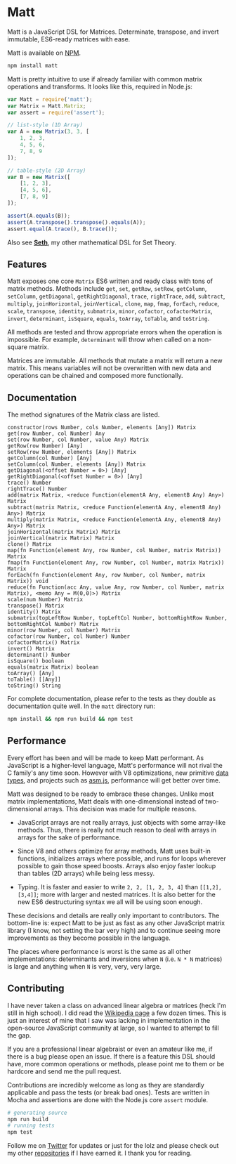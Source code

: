 Matt
====

Matt is a JavaScript DSL for Matrices. Determinate, transpose, and invert immutable, ES6-ready matrices with ease.

Matt is available on [NPM](https://www.npmjs.org/package/matt).

```sh
npm install matt
```

Matt is pretty intuitive to use if already familiar with common matrix operations and transforms. It looks like this, required in Node.js:

```js
var Matt = require('matt');
var Matrix = Matt.Matrix;
var assert = require('assert');

// list-style (1D Array)
var A = new Matrix(3, 3, [
	1, 2, 3,
	4, 5, 6, 
	7, 8, 9
]);

// table-style (2D Array)
var B = new Matrix([
	[1, 2, 3],
	[4, 5, 6],
	[7, 8, 9]
]);

assert(A.equals(B));
assert(A.transpose().transpose().equals(A));
assert.equal(A.trace(), B.trace());
```

Also see **[Seth](https://github.com/andrejewski/seth)**, my other mathematical DSL for Set Theory.

## Features

Matt exposes one core `Matrix` ES6 written and ready class with tons of matrix methods. Methods include `get`, `set`, `getRow`, `setRow`, `getColumn`, `setColumn`, `getDiagonal`, `getRightDiagonal`, `trace`, `rightTrace`, `add`, `subtract`, `multiply`, `joinHorizontal`, `joinVertical`, `clone`, `map`, `fmap`, `forEach`, `reduce`, `scale`, `transpose`, `identity`, `submatrix`, `minor`, `cofactor`, `cofactorMatrix`, `invert`, `determinant`, `isSquare`, `equals`, `toArray`, `toTable`, and `toString`.

All methods are tested and throw appropriate errors when the operation is impossible. For example, `determinant` will throw when called on a non-square matrix.

Matrices are immutable. All methods that mutate a matrix will return a new matrix. This means variables will not be overwritten with new data and operations can be chained and composed more functionally.

## Documentation

The method signatures of the Matrix class are listed.

```
constructor(rows Number, cols Number, elements [Any]) Matrix
get(row Number, col Number) Any
set(row Number, col Number, value Any) Matrix
getRow(row Number) [Any]
setRow(row Number, elements [Any]) Matrix
getColumn(col Number) [Any]
setColumn(col Number, elements [Any]) Matrix
getDiagonal(<offset Number = 0>) [Any]
getRightDiagonal(<offset Number = 0>) [Any]
trace() Number
rightTrace() Number
add(matrix Matrix, <reduce Function(elementA Any, elementB Any) Any>) Matrix
subtract(matrix Matrix, <reduce Function(elementA Any, elementB Any) Any>) Matrix
multiply(matrix Matrix, <reduce Function(elementA Any, elementB Any) Any>) Matrix
joinHorizontal(matrix Matrix) Matrix
joinVertical(matrix Matrix) Matrix
clone() Matrix
map(fn Function(element Any, row Number, col Number, matrix Matrix)) Matrix
fmap(fn Function(element Any, row Number, col Number, matrix Matrix)) Matrix
forEach(fn Function(element Any, row Number, col Number, matrix Matrix)) void
reduce(fn Function(acc Any, value Any, row Number, col Number, matrix Matrix), <memo Any = M(0,0)>) Matrix
scale(num Number) Matrix
transpose() Matrix
identity() Matrix
submatrix(topLeftRow Number, topLeftCol Number, bottomRightRow Number, bottomRightCol Number) Matrix
minor(row Number, col Number) Matrix
cofactor(row Number, col Number) Number
cofactorMatrix() Matrix
invert() Matrix
determinant() Number
isSquare() boolean
equals(matrix Matrix) boolean
toArray() [Any]
toTable() [[Any]]
toString() String
```

For complete documentation, please refer to the tests as they double as documentation quite well. In the `matt` directory run:

```sh
npm install && npm run build && npm test
```

## Performance

Every effort has been and will be made to keep Matt performant. As JavaScript is a higher-level language, Matt's performance will not rival the C family's any time soon. However with V8 optimizations, new primitive [data types](https://developer.mozilla.org/en-US/docs/Web/JavaScript/Typed_arrays), and projects such as [asm.js](http://asmjs.org/), performance will get better over time.

Matt was designed to be ready to embrace these changes. Unlike most matrix implementations, Matt deals with one-dimensional instead of two-dimensional arrays. This decision was made for multiple reasons.

- JavaScript arrays are not really arrays, just objects with some array-like methods. Thus, there is really not much reason to deal with arrays in arrays for the sake of performance.

- Since V8 and others optimize for array methods, Matt uses built-in functions, initializes arrays where possible, and runs for loops wherever possible to gain those speed boosts. Arrays also enjoy faster lookup than tables (2D arrays) while being less messy.

- Typing. It is faster and easier to write `2, 2, [1, 2, 3, 4]` than `[[1,2],[3,4]]`; more with larger and nested matrices. It is also better for the new ES6 destructuring syntax we all will be using soon enough.

These decisions and details are really only important to contributors. The bottom-line is: expect Matt to be just as fast as any other JavaScript matrix library (I know, not setting the bar very high) and to continue seeing more improvements as they become possible in the language.

The places where performance is worst is the same as all other implementations: determinants and inversions when `N` (i.e. `N * N` matrices) is large and anything when `N` is very, very, very large.

## Contributing

I have never taken a class on advanced linear algebra or matrices (heck I'm still in high school). I did read the [Wikipedia page](http://en.wikipedia.org/wiki/Matrix_(mathematics)) a few dozen times. This is just an interest of mine that I saw was lacking in implementation in the open-source JavaScript community at large, so I wanted to attempt to fill the gap.

If you are a professional linear algebraist or even an amateur like me, if there is a bug please open an issue. If there is a feature this DSL should have, more common operations or methods, please point me to them or be hardcore and send me the pull request.

Contributions are incredibly welcome as long as they are standardly applicable and pass the tests (or break bad ones). Tests are written in Mocha and assertions are done with the Node.js core `assert` module.

```bash
# generating source
npm run build
# running tests
npm test
```

Follow me on [Twitter](https://twitter.com/compooter) for updates or just for the lolz and please check out my other [repositories](https://github.com/andrejewski) if I have earned it. I thank you for reading.

